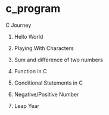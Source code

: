 # c_program
C Journey

1. Hello World

2. Playing With Characters

3. Sum and difference of two numbers

4. Function in C

5. Conditional Statements in C

6. Negative/Positive Number

7. Leap Year
